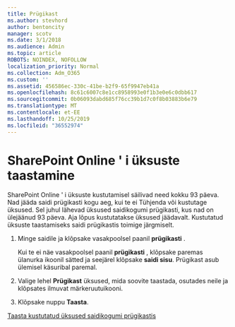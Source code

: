 ```yaml
---
title: Prügikast
ms.author: stevhord
author: bentoncity
manager: scotv
ms.date: 3/1/2018
ms.audience: Admin
ms.topic: article
ROBOTS: NOINDEX, NOFOLLOW
localization_priority: Normal
ms.collection: Adm_O365
ms.custom: ''
ms.assetid: 456586ec-330c-41be-b2f9-65f9947eb41a
ms.openlocfilehash: 8c61c6007c8e1cc8958993e0f1b3e0e6c0dbb617
ms.sourcegitcommit: 0b06093dabd685f76cc39b1d7c0f8b03883b6e79
ms.translationtype: MT
ms.contentlocale: et-EE
ms.lasthandoff: 10/25/2019
ms.locfileid: "36552974"
---
```

# <a name="restore-items-in-sharepoint-online"></a>SharePoint Online ' i üksuste taastamine

SharePoint Online ' i üksuste kustutamisel säilivad need kokku 93 päeva. Nad jääda saidi prügikasti kogu aeg, kui te ei Tühjenda või kustutage üksused. Sel juhul lähevad üksused saidikogumi prügikasti, kus nad on ülejäänud 93 päeva. Aja lõpus kustutatakse üksused jäädavalt. Kustutatud üksuste taastamiseks saidi prügikastis toimige järgmiselt.
  
1. Minge saidile ja klõpsake vasakpoolsel paanil **prügikasti** . 
    
    Kui te ei näe vasakpoolsel paanil **prügikasti** , klõpsake paremas ülanurka ikoonil sätted ja seejärel klõpsake **saidi sisu**. Prügikast asub ülemisel käsuribal paremal.
    
2. Valige lehel **Prügikast** üksused, mida soovite taastada, osutades neile ja klõpsates ilmuvat märkeruutuikooni. 
    
3. Klõpsake nuppu **Taasta**.
    
[Taasta kustutatud üksused saidikogumi prügikastis](https://go.microsoft.com/fwlink/?linkid=866439)
  

